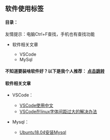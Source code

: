 ## 软件使用标签 ##

#### 目录： ####
友情提示：电脑Ctrl+F查找，手机也有查找功能

* 软件相关文章

    * VSCode
    * MySql

#### 不知道要装啥软件好？以下是我个人推荐： [点击跳转](/blog/软件使用/软件推荐.html)  ####

#### 软件相关文章 ####

* VSCode：

    * [VSCode使用中文](/blog/软件使用/VSCode使用中文.html)
    * [VSCode在linux字体间距过大的解决办法](/blog/软件使用/VSCode在linux字体间距过大的解决办法.html)

* Mysql：

    * [Ubuntu18.04安装Mysql](/blog/软件使用/Ubuntu安装Mysql.html)